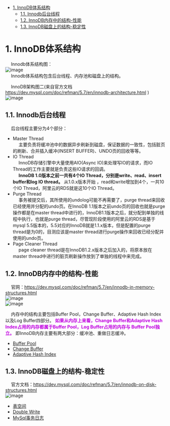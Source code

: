 
<!-- TOC -->

- [1. InnoDB体系结构](#1-innodb体系结构)
    - [1.1. Innodb后台线程](#11-innodb后台线程)
    - [1.2. InnoDB内存中的结构-性能](#12-innodb内存中的结构-性能)
    - [1.3. InnoDB磁盘上的结构-稳定性](#13-innodb磁盘上的结构-稳定性)

<!-- /TOC -->

# 1. InnoDB体系结构  
<!-- 
InnoDB 原理
https://mp.weixin.qq.com/s/nrb0OaiD_QRtPGREpUr0HA
-->
&emsp; Innodb体系结构图：  
![image](https://gitee.com/wt1814/pic-host/raw/master/images/SQL/sql-131.png)  
&emsp; Innodb体系结构包含后台线程、内存池和磁盘上的结构。  

&emsp; InnoDB架构图二(来自官方文档 https://dev.mysql.com/doc/refman/5.7/en/innodb-architecture.html )
![image](https://gitee.com/wt1814/pic-host/raw/master/images/SQL/sql-132.png)  

## 1.1. Innodb后台线程 
<!-- 
了解InnoDB的后台线程 
https://mp.weixin.qq.com/s/2dUIAot8OKHiWar44qRi-A
-->
&emsp; 后台线程主要分为4个部分：  

* Master Thread   
&emsp; 主要负责将缓冲池中的数据异步刷新到磁盘，保证数据的一致性，包括脏页的刷新、合并插入缓冲(INSERT BUFFER)、UNDO页的回收等等。
* IO Thread  
&emsp; InnoDB存储引擎中大量使用AIO(Async IO)来处理写IO的请求，而IO Thread的工作主要就是负责这些IO请求的回调。  
&emsp; **InnoDB 1.0版本之前一共有4个IO Thread，分别是write、read、insert buffer和log IO thread。** 从1.0.x版本开始 ，read和write增加到4个，一共10个IO Thread，阿里云的RDS就是这10个IO Thread。  
* Purge Thread  
&emsp; 事务被提交后，其所使用的undolog可能不再需要了，purge thread来回收已经使用并分配的undo页。在InnoDB 1.1版本之前undo页的回收也就是purge操作都是在master thread中进行的，InnoDB1.1版本之后，就分配到单独的线程中执行，也就是purge thread，尽管现阶段使用的阿里云的RDS是基于mysql 5.5版本的，5.5对应的InnoDB就是1.1.x版本，但是配置的purge thread是为0的，目测应该是master thread进行purge操作来回收已经分配并使用的undo页。  
* Page Cleaner Thread  
&emsp; page cleaner thread是在InnoDB1.2.x版本之后加入的，将原本放在master thread中进行的脏页刷新操作放到了单独的线程中来完成。  

## 1.2. InnoDB内存中的结构-性能  
<!-- 
https://mp.weixin.qq.com/s/nrb0OaiD_QRtPGREpUr0HA
-->
&emsp; 官网：https://dev.mysql.com/doc/refman/5.7/en/innodb-in-memory-structures.html  
![image](https://gitee.com/wt1814/pic-host/raw/master/images/SQL/sql-141.png)  
![image](https://gitee.com/wt1814/pic-host/raw/master/images/SQL/sql-147.png)  


&emsp; 内存中的结构主要包括Buffer Pool，Change Buffer、Adaptive Hash Index以及Log Buffer四部分。 **<font color = "clime">如果从内存上来看，Change Buffer和Adaptive Hash Index占用的内存都属于Buffer Pool，Log Buffer占用的内存与 Buffer Pool独立。</font>** 即InnoDB内存主要有两大部分：缓冲池、重做日志缓冲。  

* [Buffer Pool](/docs/SQL/BufferPool.md)  
* [Change Buffer](/docs/SQL/ChangeBuffer.md)  
* [Adaptive Hash Index](/docs/SQL/AdaptiveHashIndex.md)  

## 1.3. InnoDB磁盘上的结构-稳定性  
&emsp; 官方文档：https://dev.mysql.com/doc/refman/5.7/en/innodb-on-disk-structures.html  
![image](https://gitee.com/wt1814/pic-host/raw/master/images/SQL/sql-133.png)  

* [表空间](/docs/SQL/TableSpace.md) 
* [Double Write](/docs/SQL/DoubleWrite.md)  
* [MySql事务日志](/docs/SQL/log.md)  
